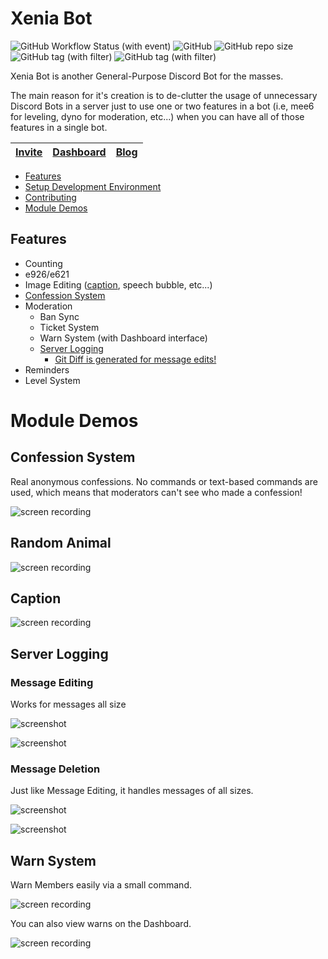 # Xenia Bot
![GitHub Workflow Status (with event)](https://img.shields.io/github/actions/workflow/status/ktwrd/XeniaBot/publish-docker-stable) ![GitHub](https://img.shields.io/github/license/ktwrd/XeniaBot) ![GitHub repo size](https://img.shields.io/github/repo-size/ktwrd/xeniabot) ![GitHub tag (with filter)](https://img.shields.io/github/v/tag/ktwrd/xeniabot?filter=bot-*) ![GitHub tag (with filter)](https://img.shields.io/github/v/tag/ktwrd/xeniabot?filter=dash-*)

Xenia Bot is another General-Purpose Discord Bot for the masses.

The main reason for it's creation is to de-clutter the usage of unnecessary Discord Bots in a server just to use one or two features in a bot (i.e, mee6 for leveling, dyno for moderation, etc...) when you can have all of those features in a single bot.

| [Invite](https://discord.com/oauth2/authorize?client_id=1067393803427790929&scope=bot&permissions=415471496311) | [Dashboard](http://xb.kate.pet) | [Blog](https://xenia.kate.pet) |
| - | - | - |


- [Features](#features)
- [Setup Development Environment](INSTALLING)
- [Contributing](CONTRIBUTING)
- [Module Demos](#module-demos)

## Features
- Counting
- e926/e621
- Image Editing ([caption](#caption), speech bubble, etc...)
- [Confession System](#confession-system)
- Moderation
    * Ban Sync
    * Ticket System
    * Warn System (with Dashboard interface)
    * [Server Logging](#server-logging)
        - [Git Diff is generated for message edits!](#message-editing)
- Reminders
- Level System

# Module Demos
## Confession System
Real anonymous confessions. No commands or text-based commands are used, which means that moderators can't see who made a confession!

![screen recording](https://res.kate.pet/upload/03bcb777-911d-4774-9454-523b3b238267/DiscordCanary_S5Wm6jtwOd.gif)
## Random Animal
![screen recording](https://res.kate.pet/upload/fd22bbc7-2ec1-4f71-9b28-bf23c0aafdca/DiscordCanary_y05soKK3fv.gif)

## Caption
![screen recording](https://xb.redfur.cloud/tOpi9/TOTiMACa80.gif/raw)

## Server Logging
### Message Editing
Works for messages all size

![screenshot](https://res.kate.pet/upload/02dbcce552f4/Discord_ET23VdAW22.png)

![screenshot](https://res.kate.pet/upload/02dff6802b0f/Discord_0Tc9lUwZEX.png)

### Message Deletion
Just like Message Editing, it handles messages of all sizes.

![screenshot](https://res.kate.pet/upload/0a655c4e22a7/Discord_kFlV5cLIqB.png)

![screenshot](https://res.kate.pet/upload/53585dfeaec7/Discord_C7gcuklSoU.png)

## Warn System
Warn Members easily via a small command.

![screen recording](https://res.kate.pet/upload/7a64954c1588/Discord_DGsLyRlOs2.gif)

You can also view warns on the Dashboard.

![screen recording](https://res.kate.pet/upload/973217c9dbcb/Discord_gtqh6Z0lzi.gif)